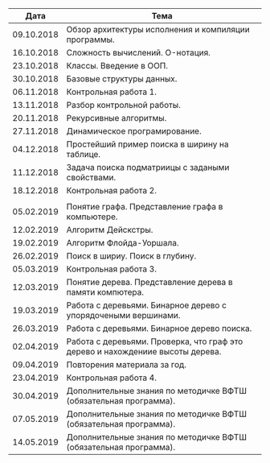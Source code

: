 | Дата |  Тема |
| ------------- | ------------- |
| 09.10.2018  | Обзор архитектуры исполнения и компиляции программы. |
| 16.10.2018 | Сложность вычислений. O-нотация. |
| 23.10.2018 | Классы. Введение в ООП. |
| 30.10.2018 | Базовые структуры данных. |
| 06.11.2018 | Контрольная работа 1. |
| 13.11.2018 | Разбор контрольной работы. |
| 20.11.2018 | Рекурсивные алгоритмы. |
| 27.11.2018 | Динамическое програмирование. |
| 04.12.2018 | Простейший пример поиска в ширину на таблице. |
| 11.12.2018 | Задача поиска подматриицы с задаными свойствами. |
| 18.12.2018 | Контрольная работа 2. |
| | |
| 05.02.2019 | Понятие графа. Представление графа в компьютере. |
| 12.02.2019 | Алгоритм Дейскстры. |
| 19.02.2019 | Алгоритм Флойда-Уоршала. |
| 26.02.2019 | Поиск в шириу. Поиск в глубину. |
| 05.03.2019 | Контрольная работа 3. |
| 12.03.2019 | Понятие дерева. Представление дерева в памяти компютера. |
| 19.03.2019 | Работа с деревьями. Бинарное дерево с упорядочеными вершинами. |
| 26.03.2019 | Работа с деревьями. Бинарное дерево поиска. |
| 02.04.2019 | Работа с деревьями. Проверка, что граф это дерево и нахождениие высоты дерева. |
| 09.04.2019 | Повторения материала за год. |
| 23.04.2019 | Контрольная работа 4. |
| 30.04.2019 | Дополнительные знания по методичке ВФТШ (обязательная программа). |
| 07.05.2019 | Дополнительные знания по методичке ВФТШ (обязательная программа). |
| 14.05.2019 | Дополнительные знания по методичке ВФТШ (обязательная программа). |
